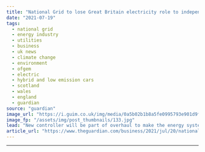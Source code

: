 ```yaml
---
title: "National Grid to lose Great Britain electricity role to independent operator"
date: "2021-07-19"
tags: 
  - national grid
  - energy industry
  - utilities
  - business
  - uk news
  - climate change
  - environment
  - ofgem
  - electric
  - hybrid and low emission cars
  - scotland
  - wales
  - england
  - guardian
source: "guardian"
image_url: "https://i.guim.co.uk/img/media/0a5b02b1b8a5fe0995793e901d9f35dc8d581b8d/38_315_5559_3335/master/5559.jpg?width=460&quality=85&auto=format&fit=max&s=b13f83db5b2cbe57b2fd7f1ee299453c"
image_fp: "/assets/img/post_thumbnails/133.jpg"
lead: "New controller will be part of overhaul to make the energy system ‘fit for the future’The government plans to strip National Grid of its role keeping Great Britain’s lights on as part of a proposed “revolution’” in the electricity network driven by s..."
article_url: "https://www.theguardian.com/business/2021/jul/20/national-grid-to-lose-great-britain-electricity-role-to-independent-operator"
---
```


---
